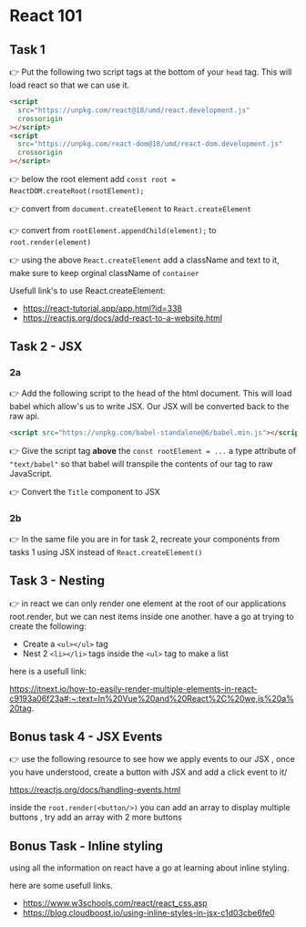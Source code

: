 # React 101

## Task 1

👉 Put the following two script tags at the bottom of your `head` tag. This will load react so that we can use it.

```html
<script
  src="https://unpkg.com/react@18/umd/react.development.js"
  crossorigin
></script>
<script
  src="https://unpkg.com/react-dom@18/umd/react-dom.development.js"
  crossorigin
></script>
```

👉 below the root element add `const root = ReactDOM.createRoot(rootElement);`

👉 convert from `document.createElement` to `React.createElement`

👉 convert from `rootElement.appendChild(element);` to `root.render(element)`

👉 using the above `React.createElement` add a className and text to it, make sure to keep orginal className of `container`

Usefull link's to use React.createElement:

- https://react-tutorial.app/app.html?id=338
- https://reactjs.org/docs/add-react-to-a-website.html

## Task 2 - JSX

### 2a

👉 Add the following script to the head of the html document. This will load babel which allow's us to write JSX. Our JSX will be converted back to the raw api.

```html
<script src="https://unpkg.com/babel-standalone@6/babel.min.js"></script>
```

👉 Give the script tag **above** the `const rootElement = ...` a type attribute of `"text/babel"` so that babel will transpile the contents of our tag to raw JavaScript.

👉 Convert the `Title` component to JSX

### 2b

👉 In the same file you are in for task 2, recreate your components from tasks 1 using JSX instead of `React.createElement()`

## Task 3 - Nesting

👉 in react we can only render one element at the root of our applications root.render, but we can nest items inside one another. have a go at trying to create the following:

- Create a `<ul></ul>` tag
- Nest 2 `<li></li>` tags inside the `<ul>` tag to make a list

here is a usefull link:

https://itnext.io/how-to-easily-render-multiple-elements-in-react-c9193a06f23a#:~:text=In%20Vue%20and%20React%2C%20we,is%20a%20tag.

## Bonus task 4 - JSX Events

👉 use the following resource to see how we apply events to our JSX , once you have understood, create a button with JSX and add a click event to it/

https://reactjs.org/docs/handling-events.html

inside the `root.render(<button/>)` you can add an array to display multiple buttons , try add an array with 2 more buttons

## Bonus Task - Inline styling

using all the information on react have a go at learning about inline styling.


here are some usefull links.

- https://www.w3schools.com/react/react_css.asp
- https://blog.cloudboost.io/using-inline-styles-in-jsx-c1d03cbe6fe0
